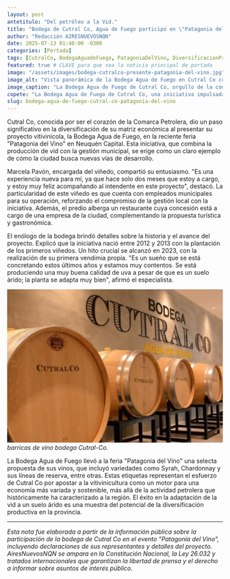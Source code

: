 ```yaml
---
layout: post
antetitulo: "Del petróleo a la Vid."
title: "Bodega de Cutral Co, Agua de Fuego participó en \"Patagonia del Vino\": Un ejemplo de diversificación productiva en la comarca petrolera."
author: "Redacción AIRESNUEVOSNQN"
date: 2025-07-13 01:40:00 -0300
categories: [Portada]
tags: [CutralCo, BodegaAguadeFuego, PatagoniaDelVino, DiversificacionProductiva, ComarcaPetrolera, Neuquen, Vitivinicultura]
featured: true # CLAVE para que sea la noticia principal de portada
image: "/assets/images/bodega-cutralco-presente-patagonia-del-vino.jpg" # Asegúrate que esta imagen sea de 800px x 600px (4:3)
image_alt: "Vista panorámica de la Bodega Agua de Fuego en Cutral Co con viñedos y un edificio moderno."
image_caption: "La Bodega Agua de Fuego de Cutral Co, orgullo de la comarca petrolera, presente en la feria 'Patagonia del Vino'."
copete: "La Bodega Agua de Fuego de Cutral Co, una iniciativa impulsada por la gestión municipal y operada con empleados locales, fue parte de la feria 'Patagonia del Vino' en Neuquén Capital. Su presencia destacó el potencial de diversificación económica en una región tradicionalmente petrolera, exhibiendo sus vinos Syrah, Chardonnay y líneas de reserva, fruto de años de trabajo y la primera vendimia propia en 2023."
slug: bodega-agua-de-fuego-cutral-co-patagonia-del-vino
---
```


Cutral Co, conocida por ser el corazón de la Comarca Petrolera, dio un paso significativo en la diversificación de su matriz económica al presentar su proyecto vitivinícola, la Bodega Agua de Fuego, en la reciente feria "Patagonia del Vino" en Neuquén Capital. Esta iniciativa, que combina la producción de vid con la gestión municipal, se erige como un claro ejemplo de cómo la ciudad busca nuevas vías de desarrollo.

Marcela Pavón, encargada del viñedo, compartió su entusiasmo. "Es una experiencia nueva para mí, ya que hace solo dos meses que estoy a cargo, y estoy muy feliz acompañando al intendente en este proyecto", destacó. La particularidad de este viñedo es que cuenta con empleados municipales para su operación, reforzando el compromiso de la gestión local con la iniciativa. Además, el predio alberga un restaurante cuya concesión está a cargo de una empresa de la ciudad, complementando la propuesta turística y gastronómica.

El enólogo de la bodega brindó detalles sobre la historia y el avance del proyecto. Explicó que la iniciativa nació entre 2012 y 2013 con la plantación de los primeros viñedos. Un hito crucial se alcanzó en 2023, con la realización de su primera vendimia propia. "Es un sueño que se está concretando estos últimos años y estamos muy contentos. Se está produciendo una muy buena calidad de uva a pesar de que es un suelo árido; la planta se adapta muy bien", afirmó el especialista.

![Imagen de la bodega Agua de Fuego](/assets/images/bodega-agua-de-fuego.jpg)
*barricas de vino bodega Cutral-Co.*

La Bodega Agua de Fuego llevó a la feria "Patagonia del Vino" una selecta propuesta de sus vinos, que incluyó variedades como Syrah, Chardonnay y sus líneas de reserva, entre otras. Estas etiquetas representan el esfuerzo de Cutral Co por apostar a la vitivinicultura como un motor para una economía más variada y sostenible, más allá de la actividad petrolera que históricamente ha caracterizado a la región. El éxito en la adaptación de la vid a un suelo árido es una muestra del potencial de la diversificación productiva en la provincia.

---
*Esta nota fue elaborada a partir de la información pública sobre la participación de la bodega de Cutral Co en el evento "Patagonia del Vino", incluyendo declaraciones de sus representantes y detalles del proyecto. AiresNuevosNQN se ampara en la Constitución Nacional, la Ley 26.032 y tratados internacionales que garantizan la libertad de prensa y el derecho a informar sobre asuntos de interés público.*